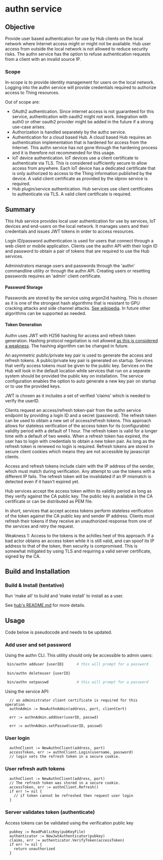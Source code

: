# authn service

## Objective

Provide user based authentication for use by Hub clients on the local network where Internet access might or might not be available. Hub user access from outside the local network is not allowed to reduce security risks. The authn service has the option to refuse authentication requests from a client with an invalid source IP. 

### Scope

In-scope is to provide identity management for users on the local network. Logging into the authn service will provide credentials required to authorize access to Thing resources. 

Out of scope are:
* OAuth2 authentication. Since internet access is not guaranteed for this service, authentication with oauth2 might not work. Integration with auth0 or other oauth2 provider might be added in the future if a strong use-case arises. 
* Authorization is handled separately by the authz service.
* Authentication for a cloud based Hub. A cloud based Hub requires an authentication implementation that is hardened for access from the Internet. This authn service has not gone through the hardening process and it is therefore not recommended for this usage.
* IoT device authentication. IoT devices use a client certificate to authenticate via TLS. This is considered sufficiently secure to allow access from anywhere. Each IoT device has a dedicated certificate that is only authorized to access to the Thing information published by the device. A valid client certificate as provided by the idprov service is required. 
* Hub plugin/service authentication. Hub services use client certificates to authenticate via TLS. A valid client certificate is required.   

## Summary

This Hub service provides local user authentication for use by services, IoT devices and end-users on the local network. It manages users and their credentials and issues JWT tokens in order to access resources.

Login ID/password authentication is used for users that connect through a web client or mobile application. Clients use the authn API with their login ID and password to obtain a pair of tokens that are required to use the Hub services. 

Administrators manage users and passwords through the 'authn' commandline utility or through the authn API. Creating users or resetting passwords requires an 'admin' client certificate.

#### **Password Storage**

Passwords are stored by the service using argon2id hashing. This is chosen as it is one of the strongest hash algorithms that is resistant to GPU cracking attacks and side channel attacks. [See wikipedia](https://en.wikipedia.org/wiki/Argon2). In future other algorithms can be supported as needed.

#### **Token Generation**

Authn uses JWT with H256 hashing for access and refresh token generation. Hashing protocol negotiation is not allowed [as this is considered a weakness](https://auth0.com/blog/critical-vulnerabilities-in-json-web-token-libraries/). The hashing algorithm can be changed in future. 

An asymmetric public/private key pair is used to generate the access and refresh tokens. A public/private key pair is generated on startup. Services that verify access tokens must be given to the public key. Services on the Hub will look in the default location while services that run on a separate system should be provided the public key on installation. The service configuration enables the option to auto generate a new key pair on startup or to use the provided keys.

JWT is chosen as it includes a set of verified 'claims' which is needed to verify the userID. 

Clients request an access/refresh token-pair from the authn service endpoint by providing a login ID and a secret (password). The refresh token can be used to obtain a new set of access/refresh tokens. This approach allows for stateless verification of the access token for its (configurable) validity period with a default of 1 hour. The refresh token is valid for a longer time with a default of two weeks. When a refresh token has expired, the user has to login with credentials to obtain a new token pair. As long as the refresh token is renewed no login is required. Refresh tokens are stored in secure client cookies which means they are not accessible by javascript clients. 

Access and refresh tokens include claim with the IP address of the sender, which must match during verification. Any attempt to use the tokens with a different IP fails. The refresh token will be invalidated if an IP mismatch is detected even if it hasn't expired yet.

Hub services accept the access token within its validity period as long as they verify against the CA public key. The public key is available in the CA certificate or can be distributed as PEM file.

In short, services that accept access tokens perform stateless verification of the token against the CA public key and sender IP address. Clients must refresh their tokens if they receive an unauthorized response from one of the services and retry the request.

Weakness 1: Access to the tokens is the achilles heel of this approach. If a bad actor obtains an access token while it is still valid, and can spoof its IP address to that of the token, then security is compromised. This is somewhat mitigated by using TLS and requiring a valid server certificate, signed by the CA.


## Build and Installation

### Build & Install (tentative)

Run 'make all' to build and 'make install' to install as a user.

See [hub's README.md](https://github.com/wostzone/hub/README.md) for more details.

## Usage

Code below is pseudocode and needs to be updated.

### Add user and set password

Using the authn CLI. This utility should only be accessible to admin users:
```bash
 bin/authn adduser {userID}      # this will prompt for a password
 
 bin/authn deleteuser {userID}

 bin/authn setpasswd             # this will prompt for a password
```

Using the service API:
```golang
  // an administrator client certificate is required for this operation
  authnAdmin := NewAuthnAdmin(address, port, clientCert)
  
  err := authnAdmin.addUser(userID, passwd)

  err := authnAdmin.setPasswd(userID, passwd)
```

### User login

```golang
  authnClient := NewAuthnClient(address, port)
  accessToken, err := authnClient.Login(username, password)
  // login sets the refresh token in a secure cookie. 
```

### User refresh auth tokens

```golang
  authnClient := NewAuthnClient(address, port)
  // The refresh token was stored in a secure cookie. 
  accessToken, err := authnClient.Refresh()
  if err != nil {
    // if token cannot be refreshed then request user login    
  }   
```

### Server validates token (authenticate)

Access tokens can be validated using the verification public key 

```golang
  pubkey := ReadPublicKey(pubKeyFile)
  authenticator := NewJwtAuthenticator(pubkey)
  claims, err := authenticator.VerifyToken(accessToken)
  if err != nil {
    return unauthorized
  }
```

